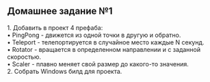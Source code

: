 <h2>Домашнее задание №1</h2>
1. Добавить в проект 4 префаба:<br>
  • PingPong - движется из одной точки в другую и обратно.<br>
  • Teleport - телепортируется в случайное место каждые N секунд.<br>
  • Rotator - вращается в определенном направлении и с заданной скоростью.<br>
  • Scaler - плавно меняет свой размер до какого-то значения.<br>
2. Собрать Windows билд для проекта.
